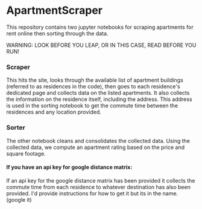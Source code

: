 # ApartmentScraper

This repository contains two jupyter notebooks for scraping apartments for rent online then sorting through the data.

WARNING: LOOK BEFORE YOU LEAP, OR IN THIS CASE, READ BEFORE YOU RUN!

### Scraper

This hits the site, looks through the available list of apartment buildings (referred to as residences in the code), then goes to each residence's dedicated page and collects data on the listed apartments.
It also collects the information on the residence itself, including the address. 
This address is used in the sorting notebook to get the commute time between the residences and any location provided. 

### Sorter

The other notebook cleans and consolidates the collected data. Using the collected data, we compute an apartment rating based on the price and square footage.

#### If you have an api key for google distance matrix:
If an api key for the google distance matrix has been provided it collects the commute time from each residence to whatever destination has also been provided.
I'd provide instructions for how to get it but its in the name. (google it)
